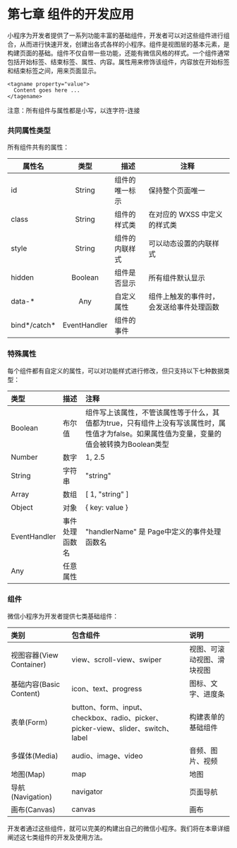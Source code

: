 # 第七章 组件的开发应用

小程序为开发者提供了一系列功能丰富的基础组件，开发者可以对这些组件进行组合，从而进行快速开发，创建出各式各样的小程序。组件是视图层的基本元素，是构建页面的基础。组件不仅自带一些功能，还能有微信风格的样式。一个组件通常包括开始标签、结束标签、属性、内容。属性用来修饰该组件，内容放在开始标签和结束标签之间，用来页面显示。

```
<tagname property="value">
  Content goes here ...
</tagename>
```

注意：所有组件与属性都是小写，以连字符-连接

### 共同属性类型

所有组件共有的属性：

| 属性名 | 类型 | 描述 | 注释 |
| --- | :---: | --- | --- |
| id | String | 组件的唯一标示 | 保持整个页面唯一 |
| class | String | 组件的样式类 | 在对应的 WXSS 中定义的样式类 |
| style | String | 组件的内联样式 | 可以动态设置的内联样式 |
| hidden | Boolean | 组件是否显示 | 所有组件默认显示 |
| data-\* | Any | 自定义属性 | 组件上触发的事件时，会发送给事件处理函数 |
| bind\*/catch\* | EventHandler | 组件的事件 |   |

### 特殊属性

每个组件都有自定义的属性，可以对功能样式进行修改，但只支持以下七种数据类型：

| 类型 | 描述 | 注释 |
| :--- | :--- | :--- |
| Boolean | 布尔值 | 组件写上该属性，不管该属性等于什么，其值都为true，只有组件上没有写该属性时，属性值才为false。如果属性值为变量，变量的值会被转换为Boolean类型 |
| Number | 数字 | 1, 2.5 |
| String | 字符串 | "string" |
| Array | 数组 | \[ 1, "string" \] |
| Object | 对象 | { key: value } |
| EventHandler | 事件处理函数名 | "handlerName" 是 Page中定义的事件处理函数名 |
| Any | 任意属性 |   |

### 组件

微信小程序为开发者提供七类基础组件：

| 类别 | 包含组件 | 说明 |
| :--- | :--- | :--- |
| 视图容器\(View Container\) | view、scroll-view、swiper | 视图、可滚动视图、滑块视图 |
| 基础内容\(Basic Content\) | icon、text、progress | 图标、文字、进度条 |
| 表单\(Form\) | button、form、input、checkbox、radio、picker、picker-view、slider、switch、label | 构建表单的基础组件 |
| 多媒体\(Media\) | audio、image、video | 音频、图片、视频 |
| 地图\(Map\) | map | 地图 |
| 导航\(Navigation\) | navigator | 页面导航 |
| 画布\(Canvas\) | canvas | 画布 |

开发者通过这些组件，就可以完美的构建出自己的微信小程序。我们将在本章详细阐述这七类组件的开发及使用方法。

